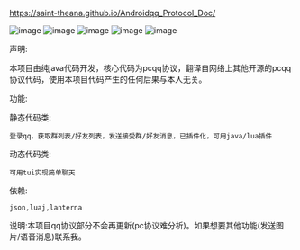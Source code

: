 
https://saint-theana.github.io/Androidqq_Protocol_Doc/








![image](https://github.com/Saint-Theana/RingZux_QQ/raw/master/screenshot/Screenshot_20190710-003513.png)
![image](https://github.com/Saint-Theana/RingZux_QQ/raw/master/screenshot/1.png)
![image](https://github.com/Saint-Theana/RingZux_QQ/raw/master/screenshot/2.png)
![image](https://github.com/Saint-Theana/RingZux_QQ/raw/master/screenshot/3.png)
![image](https://github.com/Saint-Theana/RingZux_QQ/raw/master/screenshot/4.png)





声明:

本项目由纯java代码开发，核心代码为pcqq协议，翻译自网络上其他开源的pcqq协议代码，使用本项目代码产生的任何后果与本人无关。

功能:

  静态代码类:

    登录qq，获取群列表/好友列表，发送接受群/好友消息，已插件化，可用java/lua插件
  动态代码类:

    可用tui实现简单聊天

依赖:

    json,luaj,lanterna


说明:本项目qq协议部分不会再更新(pc协议难分析)。如果想要其他功能(发送图片/语音消息)联系我。

